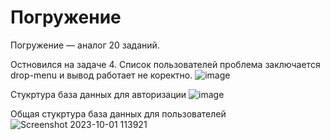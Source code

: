 # Погружение


Погружение —  аналог 20 заданий.

Остновился на задаче 4. Список пользователей проблема заключается drop-menu и вывод работает не коректно.
![image](https://github.com/Mahmadullo/testingcode/assets/60382076/7d69fa7c-2eea-45f0-81e5-f2554406dc02)



Стукртура база данных для авторизации
![image](https://github.com/Mahmadullo/testingcode/assets/60382076/93b4ea68-1648-4fbf-989b-be3ae0e9a9af)


Общая стукртура база данных для пользователей
![Screenshot 2023-10-01 113921](https://github.com/Mahmadullo/testingcode/assets/60382076/1d9a8f30-4172-4e3e-9a6d-a98d99246e97)
